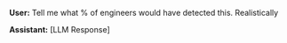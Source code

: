 **User:**
Tell me what % of engineers would have detected this. Realistically

**Assistant:**
[LLM Response]

